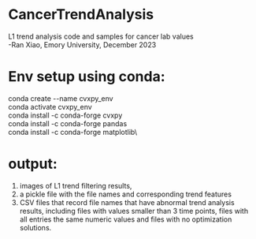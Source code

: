 # CancerTrendAnalysis
L1 trend analysis code and samples for cancer lab values\
-Ran Xiao, Emory University, December 2023

# Env setup using conda:
conda create --name cvxpy_env\
conda activate cvxpy_env\
conda install -c conda-forge cvxpy\
conda install -c conda-forge pandas\
conda install -c conda-forge matplotlib\

# output:
1. images of L1 trend filtering results,
2. a pickle file with the file names and corresponding trend features
3. CSV files that record file names that have abnormal trend analysis results, including files with values smaller than 3 time points, files with all entries the same numeric values and files with no optimization solutions.
   
